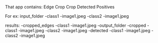 That app contains:
  Edge Crop
  Crop Detected Positives

For ex:
input_folder
        -class1
            -image1.jpeg
        -class2
            -image1.jpeg

  results:
    -cropped_edges
        -class1
            -image1.jpeg
    -output_folder
        -cropped
            -class1
                -image1.jpeg
            -class2
                -image1.jpeg
        -detected
            -class1
                -image1.jpeg
            -class2
                -image1.jpeg
